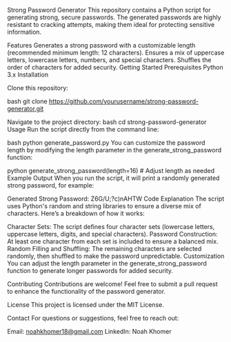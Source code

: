 Strong Password Generator
This repository contains a Python script for generating strong, secure passwords. The generated passwords are highly resistant to cracking attempts, making them ideal for protecting sensitive information.

Features
Generates a strong password with a customizable length (recommended minimum length: 12 characters).
Ensures a mix of uppercase letters, lowercase letters, numbers, and special characters.
Shuffles the order of characters for added security.
Getting Started
Prerequisites
Python 3.x
Installation

Clone this repository:

bash
git clone https://github.com/yourusername/strong-password-generator.git

Navigate to the project directory:
bash
cd strong-password-generator
Usage
Run the script directly from the command line:

bash
python generate_password.py
You can customize the password length by modifying the length parameter in the generate_strong_password function:

python
generate_strong_password(length=16)  # Adjust length as needed
Example Output
When you run the script, it will print a randomly generated strong password, for example:

Generated Strong Password: Z6G/U;?c)nAHTW
Code Explanation
The script uses Python's random and string libraries to ensure a diverse mix of characters. Here’s a breakdown of how it works:

Character Sets: The script defines four character sets (lowercase letters, uppercase letters, digits, and special characters).
Password Construction: At least one character from each set is included to ensure a balanced mix.
Random Filling and Shuffling: The remaining characters are selected randomly, then shuffled to make the password unpredictable.
Customization
You can adjust the length parameter in the generate_strong_password function to generate longer passwords for added security.

Contributing
Contributions are welcome! Feel free to submit a pull request to enhance the functionality of the password generator.

License
This project is licensed under the MIT License.

Contact
For questions or suggestions, feel free to reach out:

Email: noahkhomer18@gmail.com
LinkedIn: Noah Khomer
